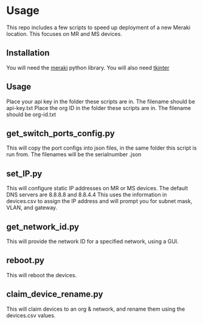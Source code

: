 # Usage
This repo includes a few scripts to speed up deployment of a new Meraki location. This focuses on MR and MS devices.
## Installation
You will need the [meraki](https://github.com/meraki/dashboard-api-python) python library. You will also need [tkinter](https://docs.python.org/3/library/tkinter.html)
## Usage
Place your api key in the folder these scripts are in. The filename should be api-key.txt
Place the org ID in the folder these scripts are in. The filename should be org-id.txt

## get_switch_ports_config.py
This will copy the port configs into json files, in the same folder this script is run from. The filenames will be the serialnumber .json

## set_IP.py
This will configure static IP addresses on MR or MS devices. The default DNS servers are 8.8.8.8 and 8.8.4.4
This uses the information in devices.csv to assign the IP address and will prompt you for subnet mask, VLAN, and gateway.  

## get_network_id.py
This will provide the network ID for a specified network, using a GUI.

## reboot.py
This will reboot the devices.

## claim_device_rename.py
This will claim devices to an org & network, and rename them using the devices.csv values.
